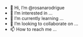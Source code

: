 - 👋 Hi, I’m @rosanarodrigue
- 👀 I’m interested in ...
- 🌱 I’m currently learning ...
- 💞️ I’m looking to collaborate on ...
- 📫 How to reach me ...

<!---
rosanarodrigue/rosanarodrigue is a ✨ special ✨ repository because its `README.md` (this file) appears on your GitHub profile.
You can click the Preview link to take a look at your changes.
--->
